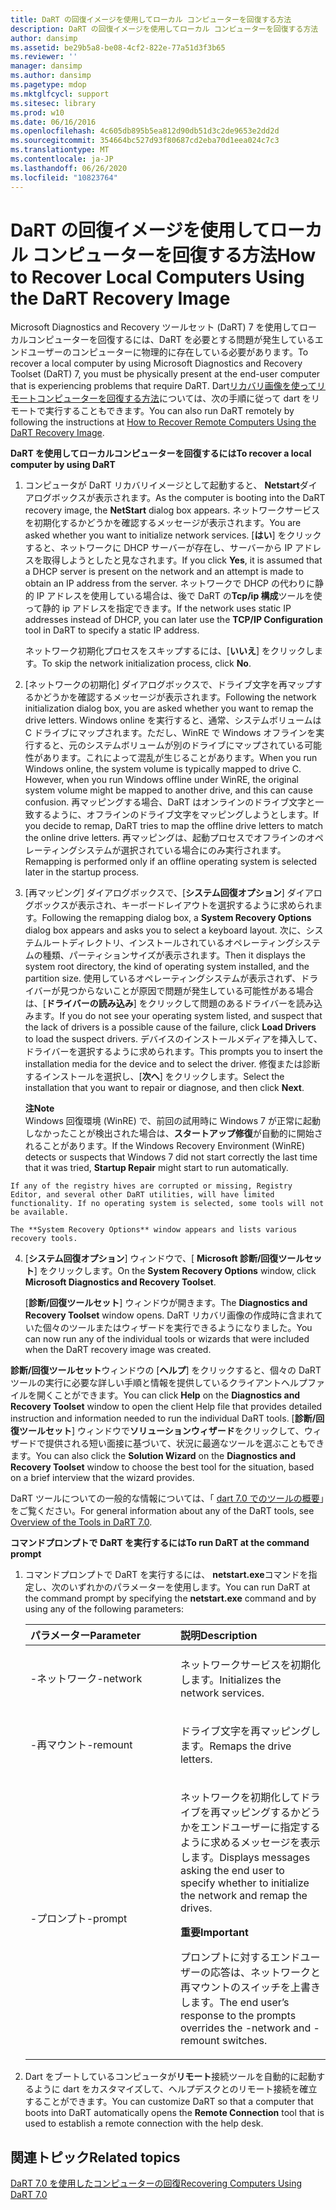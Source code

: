 ```yaml
---
title: DaRT の回復イメージを使用してローカル コンピューターを回復する方法
description: DaRT の回復イメージを使用してローカル コンピューターを回復する方法
author: dansimp
ms.assetid: be29b5a8-be08-4cf2-822e-77a51d3f3b65
ms.reviewer: ''
manager: dansimp
ms.author: dansimp
ms.pagetype: mdop
ms.mktglfcycl: support
ms.sitesec: library
ms.prod: w10
ms.date: 06/16/2016
ms.openlocfilehash: 4c605db895b5ea812d90db51d3c2de9653e2dd2d
ms.sourcegitcommit: 354664bc527d93f80687cd2eba70d1eea024c7c3
ms.translationtype: MT
ms.contentlocale: ja-JP
ms.lasthandoff: 06/26/2020
ms.locfileid: "10823764"
---
```

# <span data-ttu-id="b90c2-103">DaRT の回復イメージを使用してローカル コンピューターを回復する方法</span><span class="sxs-lookup"><span data-stu-id="b90c2-103">How to Recover Local Computers Using the DaRT Recovery Image</span></span>


<span data-ttu-id="b90c2-104">Microsoft Diagnostics and Recovery ツールセット (DaRT) 7 を使用してローカルコンピューターを回復するには、DaRT を必要とする問題が発生しているエンドユーザーのコンピューターに物理的に存在している必要があります。</span><span class="sxs-lookup"><span data-stu-id="b90c2-104">To recover a local computer by using Microsoft Diagnostics and Recovery Toolset (DaRT) 7, you must be physically present at the end-user computer that is experiencing problems that require DaRT.</span></span> <span data-ttu-id="b90c2-105">Dart[リカバリ画像を使ってリモートコンピューターを回復する方法](how-to-recover-remote-computers-using-the-dart-recovery-image-dart-7.md)については、次の手順に従って dart をリモートで実行することもできます。</span><span class="sxs-lookup"><span data-stu-id="b90c2-105">You can also run DaRT remotely by following the instructions at [How to Recover Remote Computers Using the DaRT Recovery Image](how-to-recover-remote-computers-using-the-dart-recovery-image-dart-7.md).</span></span>

**<span data-ttu-id="b90c2-106">DaRT を使用してローカルコンピューターを回復するには</span><span class="sxs-lookup"><span data-stu-id="b90c2-106">To recover a local computer by using DaRT</span></span>**

1.  <span data-ttu-id="b90c2-107">コンピュータが DaRT リカバリイメージとして起動すると、 **Netstart**ダイアログボックスが表示されます。</span><span class="sxs-lookup"><span data-stu-id="b90c2-107">As the computer is booting into the DaRT recovery image, the **NetStart** dialog box appears.</span></span> <span data-ttu-id="b90c2-108">ネットワークサービスを初期化するかどうかを確認するメッセージが表示されます。</span><span class="sxs-lookup"><span data-stu-id="b90c2-108">You are asked whether you want to initialize network services.</span></span> <span data-ttu-id="b90c2-109">[**はい**] をクリックすると、ネットワークに DHCP サーバーが存在し、サーバーから IP アドレスを取得しようとしたと見なされます。</span><span class="sxs-lookup"><span data-stu-id="b90c2-109">If you click **Yes**, it is assumed that a DHCP server is present on the network and an attempt is made to obtain an IP address from the server.</span></span> <span data-ttu-id="b90c2-110">ネットワークで DHCP の代わりに静的 IP アドレスを使用している場合は、後で DaRT の**Tcp/ip 構成**ツールを使って静的 ip アドレスを指定できます。</span><span class="sxs-lookup"><span data-stu-id="b90c2-110">If the network uses static IP addresses instead of DHCP, you can later use the **TCP/IP Configuration** tool in DaRT to specify a static IP address.</span></span>

    <span data-ttu-id="b90c2-111">ネットワーク初期化プロセスをスキップするには、[**いいえ**] をクリックします。</span><span class="sxs-lookup"><span data-stu-id="b90c2-111">To skip the network initialization process, click **No**.</span></span>

2.  <span data-ttu-id="b90c2-112">[ネットワークの初期化] ダイアログボックスで、ドライブ文字を再マップするかどうかを確認するメッセージが表示されます。</span><span class="sxs-lookup"><span data-stu-id="b90c2-112">Following the network initialization dialog box, you are asked whether you want to remap the drive letters.</span></span> <span data-ttu-id="b90c2-113">Windows online を実行すると、通常、システムボリュームは C ドライブにマップされます。ただし、WinRE で Windows オフラインを実行すると、元のシステムボリュームが別のドライブにマップされている可能性があります。これによって混乱が生じることがあります。</span><span class="sxs-lookup"><span data-stu-id="b90c2-113">When you run Windows online, the system volume is typically mapped to drive C. However, when you run Windows offline under WinRE, the original system volume might be mapped to another drive, and this can cause confusion.</span></span> <span data-ttu-id="b90c2-114">再マッピングする場合、DaRT はオンラインのドライブ文字と一致するように、オフラインのドライブ文字をマッピングしようとします。</span><span class="sxs-lookup"><span data-stu-id="b90c2-114">If you decide to remap, DaRT tries to map the offline drive letters to match the online drive letters.</span></span> <span data-ttu-id="b90c2-115">再マッピングは、起動プロセスでオフラインのオペレーティングシステムが選択されている場合にのみ実行されます。</span><span class="sxs-lookup"><span data-stu-id="b90c2-115">Remapping is performed only if an offline operating system is selected later in the startup process.</span></span>

3.  <span data-ttu-id="b90c2-116">[再マッピング] ダイアログボックスで、[**システム回復オプション**] ダイアログボックスが表示され、キーボードレイアウトを選択するように求められます。</span><span class="sxs-lookup"><span data-stu-id="b90c2-116">Following the remapping dialog box, a **System Recovery Options** dialog box appears and asks you to select a keyboard layout.</span></span> <span data-ttu-id="b90c2-117">次に、システムルートディレクトリ、インストールされているオペレーティングシステムの種類、パーティションサイズが表示されます。</span><span class="sxs-lookup"><span data-stu-id="b90c2-117">Then it displays the system root directory, the kind of operating system installed, and the partition size.</span></span> <span data-ttu-id="b90c2-118">使用しているオペレーティングシステムが表示されず、ドライバーが見つからないことが原因で問題が発生している可能性がある場合は、[**ドライバーの読み込み**] をクリックして問題のあるドライバーを読み込みます。</span><span class="sxs-lookup"><span data-stu-id="b90c2-118">If you do not see your operating system listed, and suspect that the lack of drivers is a possible cause of the failure, click **Load Drivers** to load the suspect drivers.</span></span> <span data-ttu-id="b90c2-119">デバイスのインストールメディアを挿入して、ドライバーを選択するように求められます。</span><span class="sxs-lookup"><span data-stu-id="b90c2-119">This prompts you to insert the installation media for the device and to select the driver.</span></span> <span data-ttu-id="b90c2-120">修復または診断するインストールを選択し、[**次へ**] をクリックします。</span><span class="sxs-lookup"><span data-stu-id="b90c2-120">Select the installation that you want to repair or diagnose, and then click **Next**.</span></span>

    **<span data-ttu-id="b90c2-121">注</span><span class="sxs-lookup"><span data-stu-id="b90c2-121">Note</span></span>**  
    <span data-ttu-id="b90c2-122">Windows 回復環境 (WinRE) で、前回の試用時に Windows 7 が正常に起動しなかったことが検出された場合は、**スタートアップ修復**が自動的に開始されることがあります。</span><span class="sxs-lookup"><span data-stu-id="b90c2-122">If the Windows Recovery Environment (WinRE) detects or suspects that Windows 7 did not start correctly the last time that it was tried, **Startup Repair** might start to run automatically.</span></span>



~~~
If any of the registry hives are corrupted or missing, Registry Editor, and several other DaRT utilities, will have limited functionality. If no operating system is selected, some tools will not be available.

The **System Recovery Options** window appears and lists various recovery tools.
~~~

4. <span data-ttu-id="b90c2-123">[**システム回復オプション**] ウィンドウで、[ **Microsoft 診断/回復ツールセット**] をクリックします。</span><span class="sxs-lookup"><span data-stu-id="b90c2-123">On the **System Recovery Options** window, click **Microsoft Diagnostics and Recovery Toolset**.</span></span>

   <span data-ttu-id="b90c2-124">[**診断/回復ツールセット**] ウィンドウが開きます。</span><span class="sxs-lookup"><span data-stu-id="b90c2-124">The **Diagnostics and Recovery Toolset** window opens.</span></span> <span data-ttu-id="b90c2-125">DaRT リカバリ画像の作成時に含まれていた個々のツールまたはウィザードを実行できるようになりました。</span><span class="sxs-lookup"><span data-stu-id="b90c2-125">You can now run any of the individual tools or wizards that were included when the DaRT recovery image was created.</span></span>

<span data-ttu-id="b90c2-126">**診断/回復ツールセット**ウィンドウの [**ヘルプ**] をクリックすると、個々の DaRT ツールの実行に必要な詳しい手順と情報を提供しているクライアントヘルプファイルを開くことができます。</span><span class="sxs-lookup"><span data-stu-id="b90c2-126">You can click **Help** on the **Diagnostics and Recovery Toolset** window to open the client Help file that provides detailed instruction and information needed to run the individual DaRT tools.</span></span> <span data-ttu-id="b90c2-127">[**診断/回復ツールセット**] ウィンドウで**ソリューションウィザード**をクリックして、ウィザードで提供される短い面接に基づいて、状況に最適なツールを選ぶこともできます。</span><span class="sxs-lookup"><span data-stu-id="b90c2-127">You can also click the **Solution Wizard** on the **Diagnostics and Recovery Toolset** window to choose the best tool for the situation, based on a brief interview that the wizard provides.</span></span>

<span data-ttu-id="b90c2-128">DaRT ツールについての一般的な情報については、「 [dart 7.0 でのツールの概要](overview-of-the-tools-in-dart-70-new-ia.md)」をご覧ください。</span><span class="sxs-lookup"><span data-stu-id="b90c2-128">For general information about any of the DaRT tools, see [Overview of the Tools in DaRT 7.0](overview-of-the-tools-in-dart-70-new-ia.md).</span></span>

**<span data-ttu-id="b90c2-129">コマンドプロンプトで DaRT を実行するには</span><span class="sxs-lookup"><span data-stu-id="b90c2-129">To run DaRT at the command prompt</span></span>**

1. <span data-ttu-id="b90c2-130">コマンドプロンプトで DaRT を実行するには、 **netstart.exe**コマンドを指定し、次のいずれかのパラメーターを使用します。</span><span class="sxs-lookup"><span data-stu-id="b90c2-130">You can run DaRT at the command prompt by specifying the **netstart.exe** command and by using any of the following parameters:</span></span>

   <table>
   <colgroup>
   <col width="50%" />
   <col width="50%" />
   </colgroup>
   <thead>
   <tr class="header">
   <th align="left"><span data-ttu-id="b90c2-131">パラメーター</span><span class="sxs-lookup"><span data-stu-id="b90c2-131">Parameter</span></span></th>
   <th align="left"><span data-ttu-id="b90c2-132">説明</span><span class="sxs-lookup"><span data-stu-id="b90c2-132">Description</span></span></th>
   </tr>
   </thead>
   <tbody>
   <tr class="odd">
   <td align="left"><p><span data-ttu-id="b90c2-133">-ネットワーク</span><span class="sxs-lookup"><span data-stu-id="b90c2-133">-network</span></span></p></td>
   <td align="left"><p><span data-ttu-id="b90c2-134">ネットワークサービスを初期化します。</span><span class="sxs-lookup"><span data-stu-id="b90c2-134">Initializes the network services.</span></span></p></td>
   </tr>
   <tr class="even">
   <td align="left"><p><span data-ttu-id="b90c2-135">-再マウント</span><span class="sxs-lookup"><span data-stu-id="b90c2-135">-remount</span></span></p></td>
   <td align="left"><p><span data-ttu-id="b90c2-136">ドライブ文字を再マッピングします。</span><span class="sxs-lookup"><span data-stu-id="b90c2-136">Remaps the drive letters.</span></span></p></td>
   </tr>
   <tr class="odd">
   <td align="left"><p><span data-ttu-id="b90c2-137">-プロンプト</span><span class="sxs-lookup"><span data-stu-id="b90c2-137">-prompt</span></span></p></td>
   <td align="left"><p><span data-ttu-id="b90c2-138">ネットワークを初期化してドライブを再マッピングするかどうかをエンドユーザーに指定するように求めるメッセージを表示します。</span><span class="sxs-lookup"><span data-stu-id="b90c2-138">Displays messages asking the end user to specify whether to initialize the network and remap the drives.</span></span></p>
   <div class="alert">
   <strong><span data-ttu-id="b90c2-139">重要</span><span class="sxs-lookup"><span data-stu-id="b90c2-139">Important</span></span></strong><br/><p><span data-ttu-id="b90c2-140">プロンプトに対するエンドユーザーの応答は、ネットワークと再マウントのスイッチを上書きします。</span><span class="sxs-lookup"><span data-stu-id="b90c2-140">The end user’s response to the prompts overrides the -network and -remount switches.</span></span></p>
   </div>
   <div>

   </div></td>
   </tr>
   </tbody>
   </table>



2. <span data-ttu-id="b90c2-141">Dart をブートしているコンピュータが**リモート**接続ツールを自動的に起動するように dart をカスタマイズして、ヘルプデスクとのリモート接続を確立することができます。</span><span class="sxs-lookup"><span data-stu-id="b90c2-141">You can customize DaRT so that a computer that boots into DaRT automatically opens the **Remote Connection** tool that is used to establish a remote connection with the help desk.</span></span>

## <span data-ttu-id="b90c2-142">関連トピック</span><span class="sxs-lookup"><span data-stu-id="b90c2-142">Related topics</span></span>


[<span data-ttu-id="b90c2-143">DaRT 7.0 を使用したコンピューターの回復</span><span class="sxs-lookup"><span data-stu-id="b90c2-143">Recovering Computers Using DaRT 7.0</span></span>](recovering-computers-using-dart-70-dart-7.md)









